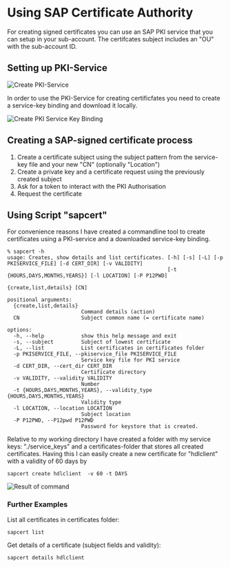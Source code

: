 # Using SAP Certificate Authority

For creating signed certificates you can use an SAP PKI service that you can setup in your sub-account. The certifcates subject includes an "OU" with the sub-account ID. 

## Setting up PKI-Service

![Create PKI-Service](../images/createPKIService.png)

In order to use the PKI-Service for creating certificfates you need to create a service-key binding and download it locally.

![Create PKI Service Key Binding](../imagages/../images/pki_servicekey.png)

## Creating a SAP-signed certificate process

1. Create a certificate subject using the subject pattern from the service-key file and your new "CN" \(optionally "Location"\)
2. Create a private key and a certificate request using the previously created subject 
3. Ask for a token to interact with the PKI Authorisation
4. Request the certificate

## Using Script "sapcert"

For convenience reasons I have created a commandline tool to create certificates using a PKI-service and a downloaded service-key binding.

```shell
% sapcert -h 
usage: Creates, show details and list certificates. [-h] [-s] [-L] [-p PKISERVICE_FILE] [-d CERT_DIR] [-v VALIDITY]
                                                    [-t {HOURS,DAYS,MONTHS,YEARS}] [-l LOCATION] [-P P12PWD]
                                                    {create,list,details} [CN]

positional arguments:
  {create,list,details}
                        Command details (action)
  CN                    Subject common name (= certificate name)

options:
  -h, --help            show this help message and exit
  -s, --subject         Subject of lowest certificate
  -L, --list            List certificates in certificates folder
  -p PKISERVICE_FILE, --pkiservice_file PKISERVICE_FILE
                        Service key file for PKI service
  -d CERT_DIR, --cert_dir CERT_DIR
                        Certificate directory
  -v VALIDITY, --validity VALIDITY
                        Number
  -t {HOURS,DAYS,MONTHS,YEARS}, --validity_type {HOURS,DAYS,MONTHS,YEARS}
                        Validity type
  -l LOCATION, --location LOCATION
                        Subject location
  -P P12PWD, --P12pwd P12PWD
                        Password for keystore that is created.

```

Relative to my working directory I have created a folder with my service keys: "./service_keys" and a certificates-folder that stores all created certificates. Having this I can easily create a new certificate for "hdlclient" with a validity of 60 days by

```shell
sapcert create hdlclient  -v 60 -t DAYS
```

![Result of command](../images/sapcerthdlclient.png)

### Further Examples

List all certificates in certificates folder:

```shell
sapcert list
```

Get details of a certificate (subject fields and validity):
```shell
sapcert details hdlclient
```




